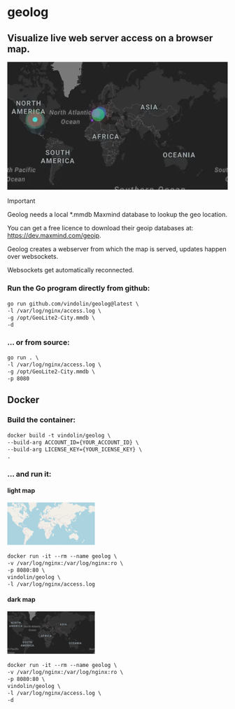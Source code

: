 # geolog
## Visualize live web server access on a browser map.

![image](https://raw.githubusercontent.com/vindolin/geolog/main/screencast.webp)



> [!IMPORTANT]
> Geolog needs a local *.mmdb Maxmind database to lookup the geo location.
>
> You can get a free licence to download their geoip databases at: https://dev.maxmind.com/geoip.
>
> Geolog creates a webserver from which the map is served, updates happen over websockets.
>
> Websockets get automatically reconnected.
>


### Run the Go program directly from github:
```shell
go run github.com/vindolin/geolog@latest \
-l /var/log/nginx/access.log \
-g /opt/GeoLite2-City.mmdb \
-d
```


### ... or from source:
```shell
go run . \
-l /var/log/nginx/access.log \
-g /opt/GeoLite2-City.mmdb \
-p 8080
```

## Docker

### Build the container:

```shell
docker build -t vindolin/geolog \
--build-arg ACCOUNT_ID={YOUR_ACCOUNT_ID} \
--build-arg LICENSE_KEY={YOUR_ICENSE_KEY} \
.
```

### ... and run it:

#### light map
![image](https://raw.githubusercontent.com/vindolin/geolog/main/light.png)

```shell
docker run -it --rm --name geolog \
-v /var/log/nginx:/var/log/nginx:ro \
-p 8080:80 \
vindolin/geolog \
-l /var/log/nginx/access.log
```

#### dark map
![image](https://raw.githubusercontent.com/vindolin/geolog/main/dark.png)

```shell
docker run -it --rm --name geolog \
-v /var/log/nginx:/var/log/nginx:ro \
-p 8080:80 \
vindolin/geolog \
-l /var/log/nginx/access.log \
-d
```
